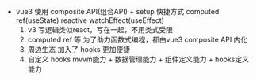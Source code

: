 - vue3 使用 composite API(组合API) + setup 快捷方式
    computed ref(useState) reactive watchEffect(useEffect)
    1. v3 写逻辑类似react，写在一起，不用类式受限
    2. computed ref 等 为了助力函数式编程，都由vue3 composite API 内化
    3. 周边生态 加入了 hooks 更加便捷
    4. 自定义 hooks  mvvm能力 + 数据管理能力 + 组件定义能力 + hooks定义能力